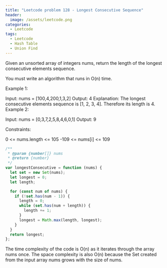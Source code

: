 ```yaml
---
title: "Leetcode problem 128 - Longest Consecutive Sequence"
header:
  image: /assets/leetcode.png
categories:
  - Leetcode
tags:
  - Leetcode
  - Hash Table
  - Union Find
---
```


Given an unsorted array of integers nums, return the length of the longest consecutive elements sequence.

You must write an algorithm that runs in O(n) time.

Example 1:

Input: nums = [100,4,200,1,3,2]
Output: 4
Explanation: The longest consecutive elements sequence is [1, 2, 3, 4]. Therefore its length is 4.
Example 2:

Input: nums = [0,3,7,2,5,8,4,6,0,1]
Output: 9

Constraints:

0 <= nums.length <= 105
-109 <= nums[i] <= 109

```js
/**
 * @param {number[]} nums
 * @return {number}
 */
var longestConsecutive = function (nums) {
  let set = new Set(nums);
  let longest = 0;
  let length;

  for (const num of nums) {
    if (!set.has(num - 1)) {
      length = 0;
      while (set.has(num + length)) {
        length += 1;
      }
      longest = Math.max(length, longest);
    }
  }
  return longest;
};
```

The time complexity of the code is O(n) as it iterates through the array nums once.
The space complexity is also O(n) because the Set created from the input array nums grows with the size of nums.
